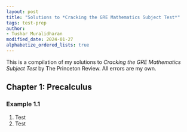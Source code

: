 ```yaml
---
layout: post
title: "Solutions to *Cracking the GRE Mathematics Subject Test*"
tags: test-prep
author:
- Tushar Muralidharan
modified_date: 2024-01-27
alphabetize_ordered_lists: true
---
```


This is a compilation of my solutions to *Cracking the GRE Mathematics Subject Test* by The Princeton Review. All errors are my own.

## Chapter 1: Precalculus

### Example 1.1

1. Test
2. Test
